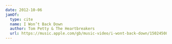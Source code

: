 ```yaml
---
date: 2012-10-06
jamOf:
  type: cite
  name: I Won’t Back Down
  author: Tom Petty & The Heartbreakers
  url: https://music.apple.com/gb/music-video/i-wont-back-down/1502450881
---
```

